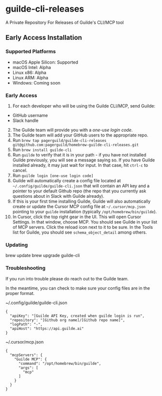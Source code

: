 # guilde-cli-releases
A Private Repository For Releases of Guilde's CLI/MCP tool

## Early Access Installation
### Supported Platforms
- macOS Apple Silicon: Supported
- macOS Intel: Alpha
- Linux x86: Alpha
- Linux ARM: Alpha
- Windows: Coming soon

### Early Access
1. For each developer who will be using the Guilde CLI/MCP, send Guilde:
  - GitHub username
  - Slack handle
2. The Guilde team will provide you with a *one-use login code*.
3. The Guilde team will add your GitHub users to the appropriate repo.
4. Run `brew tap pagerguild/guilde-cli-releases git@github.com:pagerguild/homebrew-guilde-cli-releases.git`
5. Run `brew install guilde-cli`
6. Run `guilde` to verify that it is in your path - if you have not installed Guilde previously, you will see a message saying so.  If you have Guilde installed already, it may just wait for input.  In that case, hit `ctrl-c` to cancel.
7. Run `guilde login [one-use login code]`
8. Guilde will automatically create a config file located at `~/.config/guilde/guilde-cli.json` that will contain an API key and a pointer to your default Github repo (the repo that you currently ask questions about in Slack with Guilde already).
9. If this is your first time installing Guilde, Guilde will also automatically create or update the Cursor MCP config file at `~/.cursor/mcp.json` pointing to your `guilde` installation (typically `/opt/homebrew/bin/guilde`).
10. In Cursor, click the top right gear in the UI. This will open Cursor Settings.  In that window, choose MCP.  You should see Guilde in your list of MCP servers.  Click the reload icon next to it to be sure.  In the Tools list for Guilde, you should see `schema_object_detail` among others.

### Updating

brew update 
brew upgrade guilde-cli


### Troubleshooting

If you run into trouble please do reach out to the Guilde team.

In the meantime, you can check to make sure your config files are in the proper format.

~/.config/guilde/guilde-cli.json
```
{
  "apiKey": "[Guilde API Key, created when guilde login is run",
  "repository": "[Github org name]/[Github repo name]",
  "logPath": "-",
  "apiHost": "https://api.guilde.ai"
}
```
~/.cursor/mcp.json
```
{
  "mcpServers": {
    "Guilde MCP": {
      "command": "/opt/homebrew/bin/guilde",
      "args": [
        "mcp"
      ]
    }
  }
}
```

